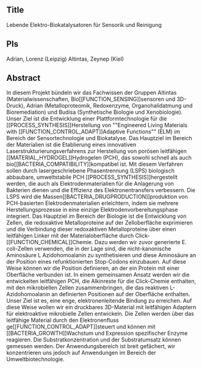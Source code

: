 ## Title
Lebende Elektro-Biokatalysatoren für Sensorik und Reinigung

## PIs
Adrian, Lorenz (Leipzig)
Altintas, Zeynep (Kiel)

## Abstract
In diesem Projekt bündeln wir das Fachwissen der Gruppen Altintas (Materialwissenschaften, Bio[[FUNCTION_SENSING]]sensoren und 3D-Druck), Adrian (Metalloproteomik, Redoxenzyme, Organohalidatmung und Bioremediation) und Budisa (Synthetische Biologie und Xenobiologie). Unser Ziel ist die Entwicklung einer Plattformtechnologie für die [[PROCESS_SYNTHESIS]]Herstellung von ""Engineered Living Materials with [[FUNCTION_CONTROL_ADAPT]]Adaptive Functions"" (ELM) im Bereich der Sensortechnologie und Biokatalyse. Das Hauptziel im Bereich der Materialien ist die Etablierung eines innovativen Laserstrukturierungsverfahrens zur Herstellung von porösen leitfähigen [[MATERIAL_HYDROGEL]]Hydrogelen (PCH), das sowohl schnell als auch bio[[BACTERIA_COMPATIBILITY]]kompatibel ist. Mit diesem Verfahren sollen durch lasergeschriebene Phasentrennung (LSPS) biologisch abbaubare, umweltstabile PCH [[PROCESS_SYNTHESIS]]hergestellt werden, die auch als Elektrodenmaterialien für die Anlagerung von Bakterien dienen und die Effizienz des Elektronentransfers verbessern. Die LSPS wird die Massen[[BACTERIA_DRUGPRODUCTION]]produktion von PCH-basierten Elektrodenmaterialien erleichtern, indem sie mehrere Herstellungsprozesse in eine einzige Elektrodenvorbereitungsphase integriert. Das Hauptziel im Bereich der Biologie ist die Entwicklung von Zellen, die redoxaktive Metalloproteine auf der Zelloberfläche exprimieren und die Verbindung dieser redoxaktiven Metalloproteine über einen leitfähigen Linker mit der Materialoberfläche durch Click-[[FUNCTION_CHEMICAL]]Chemie. Dazu werden wir zuvor generierte E. coli-Zellen verwenden, die in der Lage sind, die nicht-kanonische Aminosäure L Azidohomoalanin zu synthetisieren und diese Aminosäure an der Position eines refunktionierten Stop-Codons einzubauen. Auf diese Weise können wir die Position definieren, an der ein Protein mit einer Oberfläche verbunden ist. In einem gemeinsamen Ansatz werden wir die entwickelten leitfähigen PCH, die Alkinreste für die Click-Chemie enthalten, mit den mikrobiellen Zellen zusammenbringen, die das reaktiven L-Azidohomoalanin an definierten Positionen auf der Oberfläche enthalten. Unser Ziel ist es, eine enge, elektronenleitende Bindung zu erreichen. Auf diese Weise wollen wir ein druckbares 3D-Material mit leitfähigen Adaptern für elektroaktive mikrobielle Zellen entwickeln. Die Zellen werden über das leitfähige Material durch den Elektronenfluss ge[[FUNCTION_CONTROL_ADAPT]]steuert und können mit [[BACTERIA_GROWTH]]Wachstum und Expression spezifischer Enzyme reagieren. Die Substratkonzentration und der Substratumsatz können gemessen werden. Der Anwendungsbereich ist breit gefächert, wir konzentrieren uns jedoch auf Anwendungen im Bereich der Umweltbiotechnologie. 
